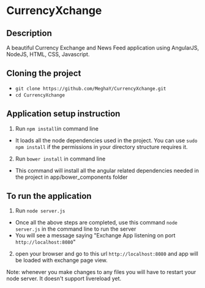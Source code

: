 # CurrencyXchange

## Description
A beautiful Currency Exchange and News Feed application using AngularJS, NodeJS, HTML, CSS, Javascript.

## Cloning the project
- `git clone https://github.com/MeghaY/CurrencyXchange.git`
- `cd CurrencyXchange`
## Application setup instruction
1. Run `npm install`in command line
  - It loads all the node dependencies used in the project. You can use `sudo npm install` if the permissions in your directory structure requires it.
2. Run `bower install` in command line
  - This command will install all the angular related dependencies needed in the project in app/bower_components folder

## To run the application
1. Run `node server.js`
  - Once all the above steps are completed, use this command `node server.js` in the command line to run the server
  - You will see a message saying "Exchange App listening on port `http://localhost:8080`"

2. open your browser and go to this url `http://localhost:8080` and app will be loaded with exchange page view.

Note: whenever you make changes to any files you will have to restart your node server. It doesn't support livereload yet.
